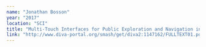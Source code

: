 ```yaml
---
name: "Jonathan Bosson"
year: "2017"
location: "SCI"
title: "Multi-Touch Interfaces for Public Exploration and Navigation in Astronomical Visualizations"
link: "http://www.diva-portal.org/smash/get/diva2:1147162/FULLTEXT01.pdf"
---
```


